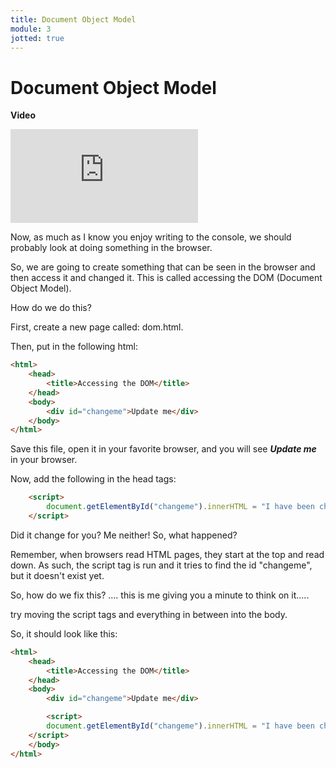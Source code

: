 ```yaml
---
title: Document Object Model
module: 3
jotted: true
---
```


# Document Object Model

**Video**
<div class="embed-responsive embed-responsive-16by9"><iframe class="embed-responsive-item" src="https://youtu.be/H6fyhJXH-_U" frameborder="0" allowfullscreen></iframe></div>

Now, as much as I know you enjoy writing to the console, we should probably look at doing something in the browser.

So, we are going to create something that can be seen in the browser and then access it and changed it.  This is called accessing the DOM (Document Object Model).  

How do we do this?

First, create a new page called: dom.html.

Then, put in the following html:

```html
<html>
    <head>
        <title>Accessing the DOM</title>
    </head>
    <body>
        <div id="changeme">Update me</div>
    </body>
</html>
```
Save this file, open it in your favorite browser, and you will see ***Update me*** in your browser.

Now, add the following in the head tags:

```html
    <script>
        document.getElementById("changeme").innerHTML = "I have been changed";
    </script>
```

Did it change for you?  Me neither!  So, what happened?

Remember, when browsers read HTML pages, they start at the top and read down.  As such, the script tag is run and it tries to find the id "changeme", but it doesn't exist yet.

So, how do we fix this? .... this is me giving you a minute to think on it.....

try moving the script tags and everything in between into the body.

So, it should look like this:

```html
<html>
    <head>
        <title>Accessing the DOM</title>
    </head>
    <body>
        <div id="changeme">Update me</div>

        <script>
        document.getElementById("changeme").innerHTML = "I have been changed";
    </script>
    </body>
</html>
```